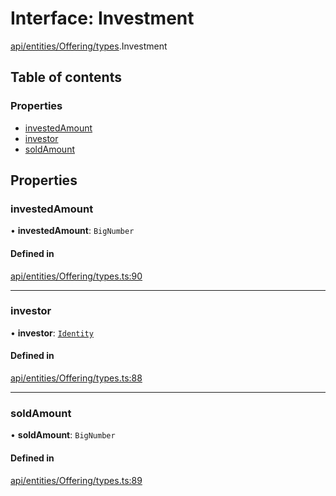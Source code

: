 # Interface: Investment

[api/entities/Offering/types](../wiki/api.entities.Offering.types).Investment

## Table of contents

### Properties

- [investedAmount](../wiki/api.entities.Offering.types.Investment#investedamount)
- [investor](../wiki/api.entities.Offering.types.Investment#investor)
- [soldAmount](../wiki/api.entities.Offering.types.Investment#soldamount)

## Properties

### investedAmount

• **investedAmount**: `BigNumber`

#### Defined in

[api/entities/Offering/types.ts:90](https://github.com/PolymathNetwork/polymesh-sdk/blob/c37bc05d/src/api/entities/Offering/types.ts#L90)

___

### investor

• **investor**: [`Identity`](../wiki/api.entities.Identity.Identity)

#### Defined in

[api/entities/Offering/types.ts:88](https://github.com/PolymathNetwork/polymesh-sdk/blob/c37bc05d/src/api/entities/Offering/types.ts#L88)

___

### soldAmount

• **soldAmount**: `BigNumber`

#### Defined in

[api/entities/Offering/types.ts:89](https://github.com/PolymathNetwork/polymesh-sdk/blob/c37bc05d/src/api/entities/Offering/types.ts#L89)
